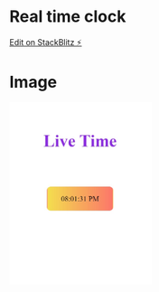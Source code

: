 # Real time clock

[Edit on StackBlitz ⚡️](https://stackblitz.com/edit/typescript-gyw6vg)

# Image
<img src="time.jpeg" width=50% height=75% border-color="black">
